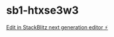 # sb1-htxse3w3

[Edit in StackBlitz next generation editor ⚡️](https://stackblitz.com/~/github.com/raj1web/sb1-htxse3w3)